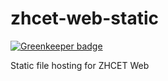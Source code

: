# zhcet-web-static

[![Greenkeeper badge](https://badges.greenkeeper.io/zhcet-amu/zhcet-web-static.svg)](https://greenkeeper.io/)

Static file hosting for ZHCET Web
